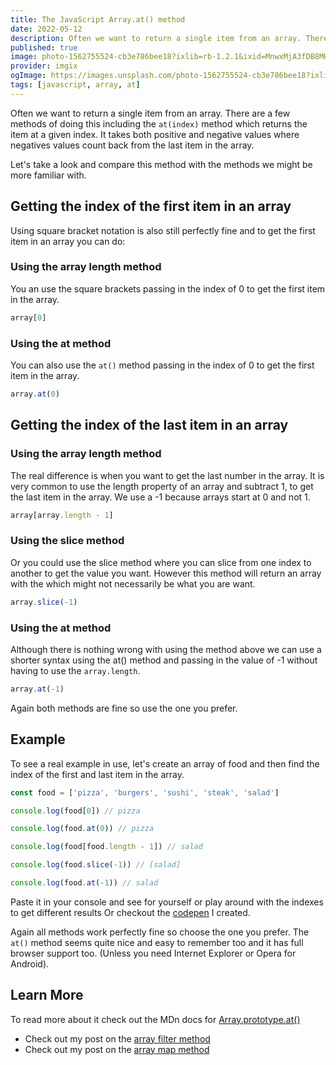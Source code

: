 ```yaml
---
title: The JavaScript Array.at() method
date: 2022-05-12
description: Often we want to return a single item from an array. There are a few methods of doing this including the `at(index)` method which returns the item at a given index.
published: true
image: photo-1562755524-cb3e786bee18?ixlib=rb-1.2.1&ixid=MnwxMjA3fDB8MHxzZWFyY2h8MjJ8fGF0fGVufDB8MHwwfHw%3D&auto=format&fit=crop&w=800&q=60
provider: imgix
ogImage: https://images.unsplash.com/photo-1562755524-cb3e786bee18?ixlib=rb-1.2.1&ixid=MnwxMjA3fDB8MHxzZWFyY2h8MjJ8fGF0fGVufDB8MHwwfHw%3D&auto=format&fit=crop&w=800&q=60
tags: [javascript, array, at]
---
```


Often we want to return a single item from an array. There are a few methods of doing this including the `at(index)` method which returns the item at a given index. It takes both positive and negative values where negatives values count back from the last item in the array.

Let's take a look and compare this method with the methods we might be more familiar with.

## Getting the index of the first item in an array

Using square bracket notation is also still perfectly fine and to get the first item in an array you can do:

### Using the array length method

You an use the square brackets passing in the index of 0 to get the first item in the array.

```js
array[0]
```

### Using the at method

You can also use the `at()` method passing in the index of 0 to get the first item in the array.

```js
array.at(0)
```

## Getting the index of the last item in an array

### Using the array length method

The real difference is when you want to get the last number in the array. It is very common to use the length property of an array and subtract 1, to get the last item in the array. We use a -1 because arrays start at 0 and not 1.

```js
array[array.length - 1]
```

### Using the slice method

Or you could use the slice method where you can slice from one index to another to get the value you want. However this method will return an array with the which might not necessarily be what you are want.

```js
array.slice(-1)
```

### Using the at method

Although there is nothing wrong with using the method above we can use a shorter syntax using the at() method and passing in the value of -1 without having to use the `array.length`.

```js
array.at(-1)
```

Again both methods are fine so use the one you prefer.

## Example

To see a real example in use, let's create an array of food and then find the index of the first and last item in the array.

```js
const food = ['pizza', 'burgers', 'sushi', 'steak', 'salad']

console.log(food[0]) // pizza

console.log(food.at(0)) // pizza

console.log(food[food.length - 1]) // salad

console.log(food.slice(-1)) // [salad]

console.log(food.at(-1)) // salad
```

Paste it in your console and see for yourself or play around with the indexes to get different results Or checkout the [codepen](https://codepen.io/debs-obrien/pen/vYdXxdy) I created.

Again all methods work perfectly fine so choose the one you prefer. The `at()` method seems quite nice and easy to remember too and it has full browser support too. (Unless you need Internet Explorer or Opera for Android).

## Learn More

To read more about it check out the MDn docs for [Array.prototype.at()](https://developer.mozilla.org/en-US/docs/Web/JavaScript/Reference/Global_Objects/Array/at)

- Check out my post on the [array filter method](/blog/js-array-filter-method)
- Check out my post on the [array map method](/blog/js-array-map-method)
